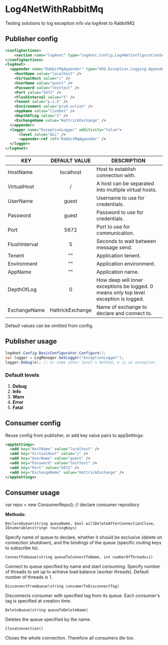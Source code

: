 # Log4NetWithRabbitMq
Testing solutions to log exception info via log4net to RabbitMQ

## **Publisher config**
```xml
<configSections>
    <section name="log4net" type="log4net.Config.Log4NetConfigurationSectionHandler, log4net" />
</configSections>
<log4net>
  <appender name="RabbitMqAppender" type="HSG.Exception.Logging.Appender.RabbitMqAppender, HSG.Exception.Logging">
    <HostName value="localhost" />
    <VirtualHost value="/" />
    <UserName value="guest" />
    <Password value="testtest" />
    <Port value="5672" />
    <FlushInterval value="5" />
    <Tenent value="p.s.k" />
    <Environment value="prod.uction" />
    <AppName value="livebet" />
    <DepthOfLog value="2" />
    <ExchangeName value="HattrickExchange" />
  </appender>
  <logger name="ExceptionLogger" additivity="false">
      <level value="ALL" />
      <appender-ref ref="RabbitMqAppender" />
  </logger>
</log4net>
```

 |KEY          |DEFAULT VALUE        |DESCRIPTION |
   | -------------  |:-------------: | ----------- |
   |HostName        |localhost       |Host to establish connection with.|   
   |VirtualHost     |/               |A host can be separated into multiple virtual hosts.|   
   |UserName        |guest           |Username to use for credentials.|   
   |Password        |guest           |Password to use for credentials.|  
   |Port            |5672            |Port to use for communication.| 
   |FlushInterval   |5               |Seconds to wait between message send.| 
   |Tenent          |""              |Application tenent.|
   |Environment     |""              |Application environment.|   
   |AppName         |""              |Application name.|  
   |DepthOfLog      |0               |How deep will inner exceptions be logged. 0 means only top level <br> exception is logged.|
   |ExchangeName    |HattrickExchange|Name of exchange to declare and connect to.
   
   Default values can be omitted from config.
   
## **Publisher usage**
```C#
log4net.Config.BasicConfigurator.Configure();
var logger = LogManager.GetLogger("ExceptionLogger");
logger.Debug(e); // or some other level's method, e is an exception
```
### **Default levels**
1. **Debug**
2. **Info**
3. **Warn**
4. **Error**
5. **Fatal**

## **Consumer config**
Reuse config from publisher, or add key value pairs to appSettings:
```xml
<appSettings>
  <add key="HostName" value="localhost" />
  <add key="VirtualHost" value="/" />
  <add key="UserName" value="guest" />
  <add key="Password" value="testtest" />
  <add key="Port" value="5672" />
  <add key="ExchangeName" value="HattrickExchange" />
</appSettings>
```
## **Consumer usage**
var repo = new ConsumerRepo(); // declare consumer repository

**Methods:**
```
DeclareQueue(string queueName, bool willDeleteAfterConnectionClose, IEnumerable<string> routingKeys)
```
Specify name of queue to declare, whether it should be exclusive (delete on connection shutdown),
and the bindings of the queue (specific routing keys to subscribe to).
```    
ConnectToQueue(string queueToConnectToName, int numberOfThreads=1)
```
Connect to queue specified by name and start consuming. Specify number of threads to set up to
achieve load balance (worker threads). Default number of threads is 1.
```    
DisconnectFromQueue(string consumerToDisconnectTag)
```
Disconnects consumer with specified tag from its queue. Each consumer's tag is specified at creation time.
```
DeleteQueue(string queueToDeleteName)
```
Deletes the queue specified by the name.
```    
CloseConnection()
```
Closes the whole connection. Therefore all consumers die too.
